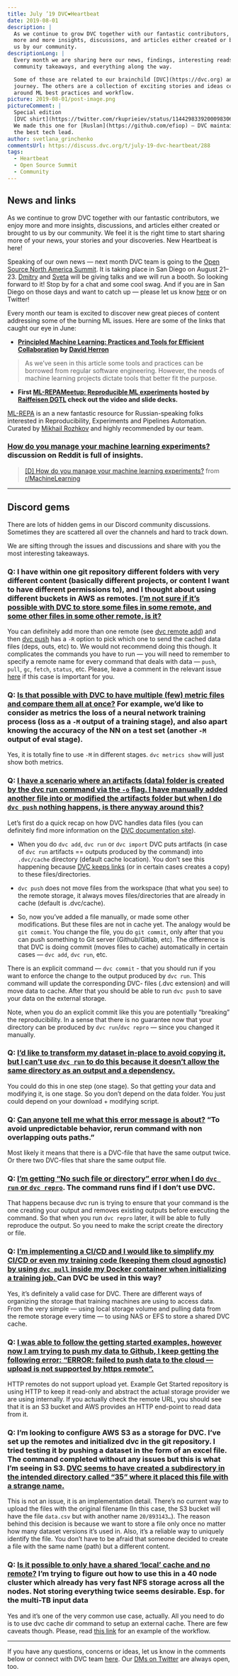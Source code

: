 ```yaml
---
title: July ’19 DVC❤️Heartbeat
date: 2019-08-01
description: |
  As we continue to grow DVC together with our fantastic contributors, we enjoy
  more and more insights, discussions, and articles either created or brought to
  us by our community.
descriptionLong: |
  Every month we are sharing here our news, findings, interesting reads,
  community takeaways, and everything along the way.

  Some of those are related to our brainchild [DVC](https://dvc.org) and its
  journey. The others are a collection of exciting stories and ideas centered
  around ML best practices and workflow.
picture: 2019-08-01/post-image.png
pictureComment: |
  Special edition
  [DVC shirt](https://twitter.com/rkuprieiev/status/1144298339200098306?s=20).
  We made this one for [Ruslan](https://github.com/efiop) — DVC maintainer and
  the best tech lead.
author: svetlana_grinchenko
commentsUrl: https://discuss.dvc.org/t/july-19-dvc-heartbeat/288
tags:
  - Heartbeat
  - Open Source Summit
  - Community
---
```


## News and links

As we continue to grow DVC together with our fantastic contributors, we enjoy
more and more insights, discussions, and articles either created or brought to
us by our community. We feel it is the right time to start sharing more of your
news, your stories and your discoveries. New Heartbeat is here!

Speaking of our own news — next month DVC team is going to the
[Open Source North America Summit](https://events.linuxfoundation.org/events/open-source-summit-north-america-2019/).
It is taking place in San Diego on August 21–23.
[Dmitry](https://ossna19.sched.com/speaker/dmitry35) and
[Sveta](https://ossna19.sched.com/speaker/svetlanagrinchenko) will be giving
talks and we will run a booth. So looking forward to it! Stop by for a chat and
some cool swag. And if you are in San Diego on those days and want to catch up —
please let us know [here](http://dvc.org/support) or on Twitter!

<external-link
href="https://ossna19.sched.com/event/PUVv/open-source-tools-for-ml-experiments-management-dmitry-petrov-ruslan-kuprieiev-iterative-ai"
title="Open Source Summit + ELC North America 2019: Open Source Tools for ML Experiments Man..."
description="Speakers Software Engineer, Iterative AI Ruslan is a Software Engineer at Iterative AI. Previously he worked on live…"
link="ossna19.sched.com"
image="/uploads/images/2019-08-01/open-source-north-america-summit.png" />

<external-link
href="https://ossna19.sched.com/event/PWNk/speaker-preparation-simple-steps-with-a-tremendous-impact-svetlana-grinchenko-dvcorg"
title="Open Source Summit + ELC North America 2019: Speaker Preparation: Simple Steps with a..."
description="Speakers Head of Developer Relations, DVC.org Svetlana is driving developer relations and community at DVC.org…"
link="ossna19.sched.com"
image="/uploads/images/2019-08-01/open-source-north-america-summit.png" />

Every month our team is excited to discover new great pieces of content
addressing some of the burning ML issues. Here are some of the links that caught
our eye in June:

- **[Principled Machine Learning: Practices and Tools for Efficient Collaboration](https://dev.to/robogeek/principled-machine-learning-4eho)
  by [David Herron](https://medium.com/@7genblogger)**

<external-link
href="https://dev.to/robogeek/principled-machine-learning-4eho"
title="Principled Machine Learning: Practices and Tools for Efficient Collaboration"
description="Machine learning projects are often harder than they should be. The code to train an ML model is just software, and we…"
link="dev.to"
image="/uploads/images/2019-08-01/principled-machine-learning.jpeg" />

> As we’ve seen in this article some tools and practices can be borrowed from
> regular software engineering. However, the needs of machine learning projects
> dictate tools that better fit the purpose.

- **First
  [ML-REPA](http://ml-repa.ru/)[Meetup: Reproducible ML experiments](http://ml-repa.ru/page6697700.html)
  hosted by [Raiffeisen DGTL](https://dgtl.raiffeisen.ru/) check out the video
  and slide decks.**

<external-link
href="http://ml-repa.ru/"
title="Machine Learning REPA"
description="Анонсы мероприятий, проектов, обзоров инструментов и кейсов про ML проекты, управление экспериментами, автоматизацию и…"
link="ml-repa.ru"
image="/uploads/images/2019-08-01/machine-learning-repa.png" />

[ML-REPA](http://ml-repa.ru/) is an a new fantastic resource for
Russian-speaking folks interested in Reproducibility, Experiments and Pipelines
Automation. Curated by [Mikhail Rozhkov](https://twitter.com/mnrozhkov) and
highly recommended by our team.

### [How do you manage your machine learning experiments?](https://www.reddit.com/r/MachineLearning/comments/bx0apm/d_how_do_you_manage_your_machine_learning/) discussion on Reddit is full of insights.

<blockquote class="reddit-card" data-card-created="1576789144"><a href="https://www.reddit.com/r/MachineLearning/comments/bx0apm/d_how_do_you_manage_your_machine_learning/">[D] How do you manage your machine learning experiments?</a> from <a href="http://www.reddit.com/r/MachineLearning">r/MachineLearning</a></blockquote>

<hr />

## Discord gems

There are lots of hidden gems in our Discord community discussions. Sometimes
they are scattered all over the channels and hard to track down.

We are sifting through the issues and discussions and share with you the most
interesting takeaways.

### Q: I have within one git repository different folders with very different content (basically different projects, or content I want to have different permissions to), and I thought about using different buckets in AWS as remotes. [I’m not sure if it’s possible with DVC to store some files in some remote, and some other files in some other remote, is it?](https://discordapp.com/channels/485586884165107732/485596304961962003/575718048330416158)

You can definitely add more than one remote (see
[dvc remote add](https://dvc.org/doc/commands-reference/remote/add)) and then
[dvc push](https://dvc.org/doc/commands-reference/push) has a `-R` option to
pick which one to send the cached data files (deps, outs, etc) to. We would not
recommend doing this though. It complicates the commands you have to run — you
will need to remember to specify a remote name for every command that deals with
data — `push`, `pull`, `gc`, `fetch`, `status`, etc. Please, leave a comment in
the relevant issue [here](https://github.com/iterative/dvc/issues/2095) if this
case is important for you.

### Q: [Is that possible with DVC to have multiple (few) metric files and compare them all at once?](https://discordapp.com/channels/485586884165107732/485596304961962003/578532350221352987) For example, we’d like to consider as metrics the loss of a neural network training process (loss as a `-M` output of a training stage), and also apart knowing the accuracy of the NN on a test set (another `-M` output of eval stage).

Yes, it is totally fine to use `-M` in different stages. `dvc metrics show` will
just show both metrics.

### Q: [I have a scenario where an artifacts (data) folder is created by the dvc run command via the `-o` flag. I have manually added another file into or modified the artifacts folder but when I do `dvc push` nothing happens, is there anyway around this?](https://discordapp.com/channels/485586884165107732/485596304961962003/577362750443880449)

Let’s first do a quick recap on how DVC handles data files (you can definitely
find more information on the [DVC documentation site](http://dvc.org/docs)).

- When you do `dvc add`, `dvc run` or `dvc import` DVC puts artifacts (in case
  of `dvc run` artifacts == outputs produced by the command) into `.dvc/cache`
  directory (default cache location). You don’t see this happening because
  [DVC keeps links](https://dvc.org/doc/user-guide/large-dataset-optimization)
  (or in certain cases creates a copy) to these files/directories.

- `dvc push` does not move files from the workspace (that what you see) to the
  remote storage, it always moves files/directories that are already in cache
  (default is .dvc/cache).

- So, now you’ve added a file manually, or made some other modifications. But
  these files are not in cache yet. The analogy would be `git commit`. You
  change the file, you do `git commit`, only after that you can push something
  to Git server (Github/Gitlab, etc). The difference is that DVC is doing commit
  (moves files to cache) automatically in certain cases — `dvc add`, `dvc run`,
  etc.

There is an explicit command — `dvc commit` - that you should run if you want to
enforce the change to the output produced by `dvc run`. This command will update
the corresponding DVC- files (.dvc extension) and will move data to cache. After
that you should be able to run `dvc push` to save your data on the external
storage.

Note, when you do an explicit commit like this you are potentially “breaking”
the reproducibility. In a sense that there is no guarantee now that your
directory can be produced by `dvc run`/`dvc repro` — since you changed it
manually.

### Q: [I’d like to transform my dataset in-place to avoid copying it, but I can’t use `dvc run` to do this because it doesn’t allow the same directory as an output and a dependency.](https://discordapp.com/channels/485586884165107732/485596304961962003/578898899469729796)

You could do this in one step (one stage). So that getting your data and
modifying it, is one stage. So you don’t depend on the data folder. You just
could depend on your download + modifying script.

### Q: [Can anyone tell me what this error message is about?](https://discordapp.com/channels/485586884165107732/485596304961962003/579283950778712076) “To avoid unpredictable behavior, rerun command with non overlapping outs paths.”

Most likely it means that there is a DVC-file that have the same output twice.
Or there two DVC-files that share the same output file.

### Q: [I’m getting “No such file or directory” error when I do `dvc run` or `dvc repro`](https://discordapp.com/channels/485586884165107732/485596304961962003/580176327701823498). The command runs find if I don’t use DVC.

That happens because dvc run is trying to ensure that your command is the one
creating your output and removes existing outputs before executing the command.
So that when you run `dvc repro` later, it will be able to fully reproduce the
output. So you need to make the script create the directory or file.

### Q: [I’m implementing a CI/CD and I would like to simplify my CI/CD or even my training code (keeping them cloud agnostic) by using `dvc pull` inside my Docker container when initializing a training job. ](https://discordapp.com/channels/485586884165107732/485596304961962003/581256265234251776) Can DVC be used in this way?

Yes, it’s definitely a valid case for DVC. There are different ways of
organizing the storage that training machines are using to access data. From the
very simple — using local storage volume and pulling data from the remote
storage every time — to using NAS or EFS to store a shared DVC cache.

### Q: [I was able to follow the getting started examples, however now I am trying to push my data to Github, I keep getting the following error: “ERROR: failed to push data to the cloud — upload is not supported by https remote”.](https://discordapp.com/channels/485586884165107732/563406153334128681/598866528984891403)

HTTP remotes do not support upload yet. Example Get Started repository is using
HTTP to keep it read-only and abstract the actual storage provider we are using
internally. If you actually check the remote URL, you should see that it is an
S3 bucket and AWS provides an HTTP end-point to read data from it.

### Q: I’m looking to configure AWS S3 as a storage for DVC. I’ve set up the remotes and initialized dvc in the git repository. I tried testing it by pushing a dataset in the form of an excel file. The command completed without any issues but this is what I’m seeing in S3. [DVC seems to have created a subdirectory in the intended directory called “35” where it placed this file with a strange name.](https://discordapp.com/channels/485586884165107732/485596304961962003/585967551708921856)

This is not an issue, it is an implementation detail. There’s no current way to
upload the files with the original filename (In this case, the S3 bucket will
have the file `data.csv` but with another name `20/893143…`). The reason behind
this decision is because we want to store a file only once no matter how many
dataset versions it’s used in. Also, it’s a reliable way to uniquely identify
the file. You don’t have to be afraid that someone decided to create a file with
the same name (path) but a different content.

### Q: [Is it possible to only have a shared ‘local’ cache and no remote?](https://discordapp.com/channels/485586884165107732/563406153334128681/587730054893666326) I’m trying to figure out how to use this in a 40 node cluster which already has very fast NFS storage across all the nodes. Not storing everything twice seems desirable. Esp. for the multi-TB input data

Yes and it’s one of the very common use case, actually. All you need to do is to
use dvc cache dir command to setup an external cache. There are few caveats
though. Please, read
[this link](https://discuss.dvc.org/t/share-nas-data-in-server/180/4?u=shcheklein)
for an example of the workflow.

<hr />

If you have any questions, concerns or ideas, let us know in the comments below
or connect with DVC team [here](https://dvc.org/support). Our
[DMs on Twitter](https://twitter.com/DVCorg) are always open, too.
